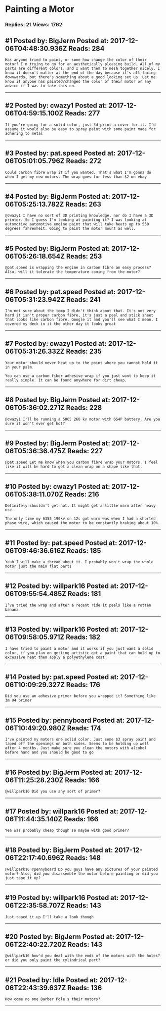 # Painting a Motor

### Replies: 21 Views: 1762

## \#1 Posted by: BigJerm Posted at: 2017-12-06T04:48:30.936Z Reads: 284

```
Has anyone tried to paint, or some how change the color of their motor? I'm trying to go for an aesthetically pleasing build. All of my parts are different colors, and I want them to mesh together nicely. I know it doesn't matter at the end of the day because it's all facing downwards, but there's something about a good looking set up. Let me know if anyone has painted/changed the color of their motor or any advice if I was to take this on.
```

---
## \#2 Posted by: cwazy1 Posted at: 2017-12-06T04:59:15.100Z Reads: 277

```
If you're going for a solid color, just 3d print a cover for it. I'd assume it would also be easy to spray paint with some paint made for adhering to metal
```

---
## \#3 Posted by: pat.speed Posted at: 2017-12-06T05:01:05.796Z Reads: 272

```
Could carbon fibre wrap it if you wanted. That's what I'm gonna do when I get my new motors. The wrap goes for less than $2 on ebay
```

---
## \#4 Posted by: BigJerm Posted at: 2017-12-06T05:25:13.782Z Reads: 263

```
@cwazy1 I have no sort of 3D printing knowledge, nor do I have a 3D printer. So I guess I'm looking at painting it? I was looking at automotive automotive engine paint that will take heats up to 550 degrees fahrenheit. Going to paint the motor mount as well.
```

---
## \#5 Posted by: BigJerm Posted at: 2017-12-06T05:26:18.654Z Reads: 253

```
@pat.speed is wrapping the engine in carbon fibre an easy process? Also, will it tolerate the temperature coming from the motor?
```

---
## \#6 Posted by: pat.speed Posted at: 2017-12-06T05:31:23.942Z Reads: 241

```
I'm not sure about the temp I didn't think about that. It's not very hard it isn't proper carbon fibre, it's just a peel and stick sheet that looks like carbon fibre. Google it and you'll see what I mean. I covered my deck in it the other day it looks great
```

---
## \#7 Posted by: cwazy1 Posted at: 2017-12-06T05:31:26.332Z Reads: 235

```
Your motor should never heat up to the point where you cannot hold it in your palm. 

You can use a carbon fiber adhesive wrap if you just want to keep it really simple. It can be found anywhere for dirt cheap.
```

---
## \#8 Posted by: BigJerm Posted at: 2017-12-06T05:36:02.271Z Reads: 228

```
@cwazy1 I'll be running a 5065 260 kv motor with 6S4P battery. Are you sure it won't ever get hot?
```

---
## \#9 Posted by: BigJerm Posted at: 2017-12-06T05:36:36.475Z Reads: 227

```
@pat.speed Let me know when you carbon fibre wrap your motors. I feel like it will be hard to get a clean wrap on a shape like that.
```

---
## \#10 Posted by: cwazy1 Posted at: 2017-12-06T05:38:11.070Z Reads: 216

```
Definitely shouldn't get hot. It might get a little warm after heavy use. 

The only time my 6355 190kv on 12s got warm was when I had a shorted phase wire, which caused the motor to be constantly braking about 10%.
```

---
## \#11 Posted by: pat.speed Posted at: 2017-12-06T09:46:36.616Z Reads: 185

```
Yeah I will make a thread about it. I probably won't wrap the whole motor just the main flat parts
```

---
## \#12 Posted by: willpark16 Posted at: 2017-12-06T09:55:54.485Z Reads: 181

```
I’ve tried the wrap and after a recent ride it peels like a rotten banana
```

---
## \#13 Posted by: willpark16 Posted at: 2017-12-06T09:58:05.971Z Reads: 182

```
I have tried to paint a motor and it works if you just want a solid color, if you plan on getting artistic get a paint that can hold up to excessive heat then apply a polyethylene coat
```

---
## \#14 Posted by: pat.speed Posted at: 2017-12-06T10:09:29.327Z Reads: 176

```
Did you use an adhesive primer before you wrapped it? Something like 3m 94 primer
```

---
## \#15 Posted by: pennyboard Posted at: 2017-12-06T10:49:20.980Z Reads: 174

```
I've painted my motors one solid color. Just some $3 spray paint and taped off the openings on both sides. Seems to be holding up well after 4 months. Just make sure you clean the motors with alcohol before hand and you should be good to go
```

---
## \#16 Posted by: BigJerm Posted at: 2017-12-06T11:25:28.230Z Reads: 166

```
@willpark16 Did you use any sort of primer?
```

---
## \#17 Posted by: willpark16 Posted at: 2017-12-06T11:44:35.140Z Reads: 166

```
Yea was probably cheap though so maybe with good primer?
```

---
## \#18 Posted by: BigJerm Posted at: 2017-12-06T22:17:40.696Z Reads: 148

```
@willpark16 @pennyboard Do you guys have any pictures of your painted motor? Also, did you disassemble the motor before painting or did you just tape it up?
```

---
## \#19 Posted by: willpark16 Posted at: 2017-12-06T22:35:58.707Z Reads: 143

```
Just taped it up I'll take a look though
```

---
## \#20 Posted by: BigJerm Posted at: 2017-12-06T22:40:22.720Z Reads: 143

```
@willpark16 how'd you deal with the ends of the motors with the holes? or did you only paint the cylindrical part?
```

---
## \#21 Posted by: Idle Posted at: 2017-12-06T22:43:39.637Z Reads: 136

```
How come no one Barber Pole's their motors?
```

---
